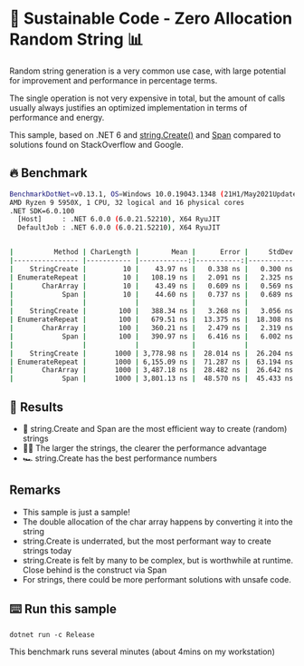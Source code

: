 # 🌳 Sustainable Code - Zero Allocation Random String 📊

Random string generation is a very common use case, with large potential for improvement and performance in percentage terms.

The single operation is not very expensive in total, but the amount of calls usually always justifies an optimized implementation in terms of performance and energy.

This sample, based on .NET 6 and [string.Create()](https://docs.microsoft.com/dotnet/api/system.string.create?view=net-6.0&WT.mc_id=DT-MVP-5001507) and [Span<T>](https://docs.microsoft.com/en-us/dotnet/api/system.span-1?view=net-6.0&WT.mc_id=DT-MVP-5001507) compared to solutions found on StackOverflow and Google.

## 🔥 Benchmark

```sh
BenchmarkDotNet=v0.13.1, OS=Windows 10.0.19043.1348 (21H1/May2021Update)
AMD Ryzen 9 5950X, 1 CPU, 32 logical and 16 physical cores
.NET SDK=6.0.100
  [Host]     : .NET 6.0.0 (6.0.21.52210), X64 RyuJIT
  DefaultJob : .NET 6.0.0 (6.0.21.52210), X64 RyuJIT


|          Method | CharLength |        Mean |      Error |     StdDev | Ratio | RatioSD |  Gen 0 | Allocated |
|---------------- |----------- |------------:|-----------:|-----------:|------:|--------:|-------:|----------:|
|    StringCreate |         10 |    43.97 ns |   0.338 ns |   0.300 ns |  1.00 |    0.00 | 0.0029 |      48 B |
| EnumerateRepeat |         10 |   108.19 ns |   2.091 ns |   2.325 ns |  2.47 |    0.04 | 0.0114 |     192 B |
|       CharArray |         10 |    43.49 ns |   0.609 ns |   0.569 ns |  0.99 |    0.01 | 0.0057 |      96 B |
|            Span |         10 |    44.60 ns |   0.737 ns |   0.689 ns |  1.02 |    0.02 | 0.0029 |      48 B |
|                 |            |             |            |            |       |         |        |           |
|    StringCreate |        100 |   388.34 ns |   3.268 ns |   3.056 ns |  1.00 |    0.00 | 0.0134 |     224 B |
| EnumerateRepeat |        100 |   679.51 ns |  13.375 ns |  18.308 ns |  1.74 |    0.05 | 0.0324 |     544 B |
|       CharArray |        100 |   360.21 ns |   2.479 ns |   2.319 ns |  0.93 |    0.01 | 0.0267 |     448 B |
|            Span |        100 |   390.97 ns |   6.416 ns |   6.002 ns |  1.01 |    0.01 | 0.0134 |     224 B |
|                 |            |             |            |            |       |         |        |           |
|    StringCreate |       1000 | 3,778.98 ns |  28.014 ns |  26.204 ns |  1.00 |    0.00 | 0.1144 |   2,024 B |
| EnumerateRepeat |       1000 | 6,155.09 ns |  71.287 ns |  63.194 ns |  1.63 |    0.02 | 0.2441 |   4,144 B |
|       CharArray |       1000 | 3,487.18 ns |  28.482 ns |  26.642 ns |  0.92 |    0.01 | 0.2403 |   4,048 B |
|            Span |       1000 | 3,801.13 ns |  48.570 ns |  45.433 ns |  1.01 |    0.02 | 0.1144 |   2,024 B |
```

## 🏁 Results

- 🔋 string.Create and Span<T> are the most efficient way to create (random) strings
- 🏃‍♀️ The larger the strings, the clearer the performance advantage
- 🏎️ string.Create has the best performance numbers

## Remarks

- This sample is just a sample!
- The double allocation of the char array happens by converting it into the string
- string.Create is underrated, but the most performant way to create strings today
- string.Create is felt by many to be complex, but is worthwhile at runtime. Close behind is the construct via Span
- For strings, there could be more performant solutions with unsafe code.

## ⌨️ Run this sample

```shell
dotnet run -c Release
```

This benchmark runs several minutes (about 4mins on my workstation)
